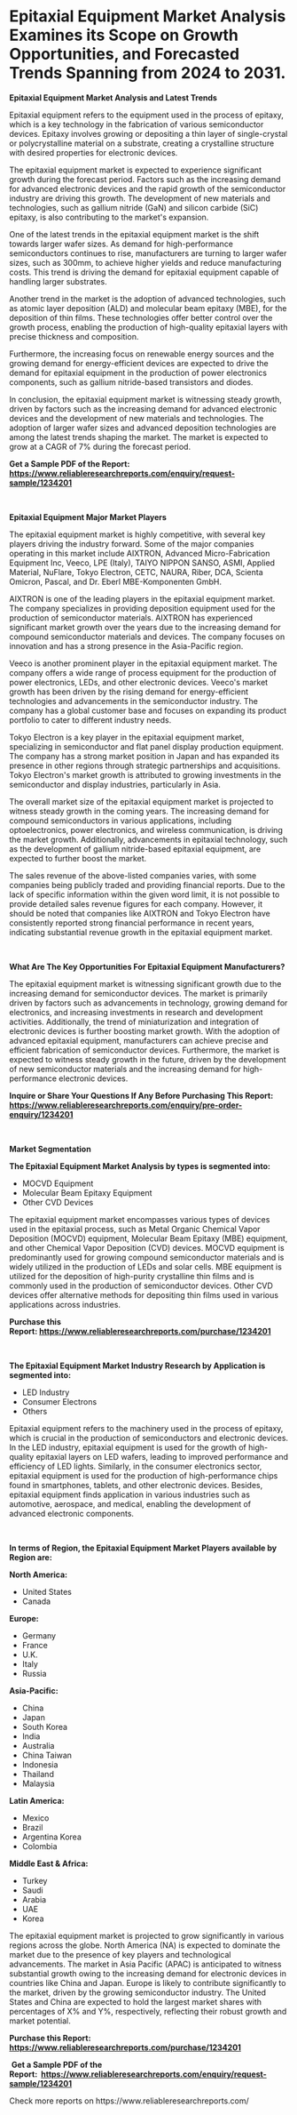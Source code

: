 <p><h1>Epitaxial Equipment Market Analysis Examines its Scope on Growth Opportunities, and Forecasted Trends Spanning from 2024 to 2031.</h1></p><p><strong>Epitaxial Equipment Market Analysis and Latest Trends</strong></p>
<p><p>Epitaxial equipment refers to the equipment used in the process of epitaxy, which is a key technology in the fabrication of various semiconductor devices. Epitaxy involves growing or depositing a thin layer of single-crystal or polycrystalline material on a substrate, creating a crystalline structure with desired properties for electronic devices.</p><p>The epitaxial equipment market is expected to experience significant growth during the forecast period. Factors such as the increasing demand for advanced electronic devices and the rapid growth of the semiconductor industry are driving this growth. The development of new materials and technologies, such as gallium nitride (GaN) and silicon carbide (SiC) epitaxy, is also contributing to the market's expansion.</p><p>One of the latest trends in the epitaxial equipment market is the shift towards larger wafer sizes. As demand for high-performance semiconductors continues to rise, manufacturers are turning to larger wafer sizes, such as 300mm, to achieve higher yields and reduce manufacturing costs. This trend is driving the demand for epitaxial equipment capable of handling larger substrates.</p><p>Another trend in the market is the adoption of advanced technologies, such as atomic layer deposition (ALD) and molecular beam epitaxy (MBE), for the deposition of thin films. These technologies offer better control over the growth process, enabling the production of high-quality epitaxial layers with precise thickness and composition.</p><p>Furthermore, the increasing focus on renewable energy sources and the growing demand for energy-efficient devices are expected to drive the demand for epitaxial equipment in the production of power electronics components, such as gallium nitride-based transistors and diodes.</p><p>In conclusion, the epitaxial equipment market is witnessing steady growth, driven by factors such as the increasing demand for advanced electronic devices and the development of new materials and technologies. The adoption of larger wafer sizes and advanced deposition technologies are among the latest trends shaping the market. The market is expected to grow at a CAGR of 7% during the forecast period.</p></p>
<p><strong>Get a Sample PDF of the Report:&nbsp; <a href="https://www.reliableresearchreports.com/enquiry/request-sample/1234201">https://www.reliableresearchreports.com/enquiry/request-sample/1234201</a></strong></p>
<p>&nbsp;</p>
<p><strong>Epitaxial Equipment Major Market Players</strong></p>
<p><p>The epitaxial equipment market is highly competitive, with several key players driving the industry forward. Some of the major companies operating in this market include AIXTRON, Advanced Micro-Fabrication Equipment Inc, Veeco, LPE (Italy), TAIYO NIPPON SANSO, ASMI, Applied Material, NuFlare, Tokyo Electron, CETC, NAURA, Riber, DCA, Scienta Omicron, Pascal, and Dr. Eberl MBE-Komponenten GmbH.</p><p>AIXTRON is one of the leading players in the epitaxial equipment market. The company specializes in providing deposition equipment used for the production of semiconductor materials. AIXTRON has experienced significant market growth over the years due to the increasing demand for compound semiconductor materials and devices. The company focuses on innovation and has a strong presence in the Asia-Pacific region.</p><p>Veeco is another prominent player in the epitaxial equipment market. The company offers a wide range of process equipment for the production of power electronics, LEDs, and other electronic devices. Veeco's market growth has been driven by the rising demand for energy-efficient technologies and advancements in the semiconductor industry. The company has a global customer base and focuses on expanding its product portfolio to cater to different industry needs.</p><p>Tokyo Electron is a key player in the epitaxial equipment market, specializing in semiconductor and flat panel display production equipment. The company has a strong market position in Japan and has expanded its presence in other regions through strategic partnerships and acquisitions. Tokyo Electron's market growth is attributed to growing investments in the semiconductor and display industries, particularly in Asia.</p><p>The overall market size of the epitaxial equipment market is projected to witness steady growth in the coming years. The increasing demand for compound semiconductors in various applications, including optoelectronics, power electronics, and wireless communication, is driving the market growth. Additionally, advancements in epitaxial technology, such as the development of gallium nitride-based epitaxial equipment, are expected to further boost the market.</p><p>The sales revenue of the above-listed companies varies, with some companies being publicly traded and providing financial reports. Due to the lack of specific information within the given word limit, it is not possible to provide detailed sales revenue figures for each company. However, it should be noted that companies like AIXTRON and Tokyo Electron have consistently reported strong financial performance in recent years, indicating substantial revenue growth in the epitaxial equipment market.</p></p>
<p>&nbsp;</p>
<p><strong>What Are The Key Opportunities For Epitaxial Equipment Manufacturers?</strong></p>
<p><p>The epitaxial equipment market is witnessing significant growth due to the increasing demand for semiconductor devices. The market is primarily driven by factors such as advancements in technology, growing demand for electronics, and increasing investments in research and development activities. Additionally, the trend of miniaturization and integration of electronic devices is further boosting market growth. With the adoption of advanced epitaxial equipment, manufacturers can achieve precise and efficient fabrication of semiconductor devices. Furthermore, the market is expected to witness steady growth in the future, driven by the development of new semiconductor materials and the increasing demand for high-performance electronic devices.</p></p>
<p><strong>Inquire or Share Your Questions If Any Before Purchasing This Report: <a href="https://www.reliableresearchreports.com/enquiry/pre-order-enquiry/1234201">https://www.reliableresearchreports.com/enquiry/pre-order-enquiry/1234201</a></strong></p>
<p>&nbsp;</p>
<p><strong>Market Segmentation</strong></p>
<p><strong>The Epitaxial Equipment Market Analysis by types is segmented into:</strong></p>
<p><ul><li>MOCVD Equipment</li><li>Molecular Beam Epitaxy Equipment</li><li>Other CVD Devices</li></ul></p>
<p><p>The epitaxial equipment market encompasses various types of devices used in the epitaxial process, such as Metal Organic Chemical Vapor Deposition (MOCVD) equipment, Molecular Beam Epitaxy (MBE) equipment, and other Chemical Vapor Deposition (CVD) devices. MOCVD equipment is predominantly used for growing compound semiconductor materials and is widely utilized in the production of LEDs and solar cells. MBE equipment is utilized for the deposition of high-purity crystalline thin films and is commonly used in the production of semiconductor devices. Other CVD devices offer alternative methods for depositing thin films used in various applications across industries.</p></p>
<p><strong>Purchase this Report:&nbsp;<a href="https://www.reliableresearchreports.com/purchase/1234201">https://www.reliableresearchreports.com/purchase/1234201</a></strong></p>
<p>&nbsp;</p>
<p><strong>The Epitaxial Equipment Market Industry Research by Application is segmented into:</strong></p>
<p><ul><li>LED Industry</li><li>Consumer Electrons</li><li>Others</li></ul></p>
<p><p>Epitaxial equipment refers to the machinery used in the process of epitaxy, which is crucial in the production of semiconductors and electronic devices. In the LED industry, epitaxial equipment is used for the growth of high-quality epitaxial layers on LED wafers, leading to improved performance and efficiency of LED lights. Similarly, in the consumer electronics sector, epitaxial equipment is used for the production of high-performance chips found in smartphones, tablets, and other electronic devices. Besides, epitaxial equipment finds application in various industries such as automotive, aerospace, and medical, enabling the development of advanced electronic components.</p></p>
<p>&nbsp;</p>
<p><strong>In terms of Region, the Epitaxial Equipment Market Players available by Region are:</strong></p>
<p>
    <p> <strong> North America: </strong>
        <ul>
            <li>United States</li>
            <li>Canada</li>
        </ul>
        </p> 
    <p> <strong> Europe: </strong>
        <ul>
            <li>Germany</li>
            <li>France</li>
            <li>U.K.</li>
            <li>Italy</li>
            <li>Russia</li>
        </ul>
        </p> 
    <p> <strong> Asia-Pacific: </strong>
        <ul>
            <li>China</li>
            <li>Japan</li>
            <li>South Korea</li>
            <li>India</li>
            <li>Australia</li>
            <li>China Taiwan</li>
            <li>Indonesia</li>
            <li>Thailand</li>
            <li>Malaysia</li>
        </ul>
        </p> 
    <p> <strong> Latin America: </strong>
        <ul>
            <li>Mexico</li>
            <li>Brazil</li>
            <li>Argentina Korea</li>
            <li>Colombia</li>
        </ul>
        </p> 
    <p> <strong> Middle East & Africa: </strong>
        <ul>
            <li>Turkey</li>
            <li>Saudi</li>
            <li>Arabia</li>
            <li>UAE</li>
            <li>Korea</li>
        </ul>
    </p>
    </p>
<p><p>The epitaxial equipment market is projected to grow significantly in various regions across the globe. North America (NA) is expected to dominate the market due to the presence of key players and technological advancements. The market in Asia Pacific (APAC) is anticipated to witness substantial growth owing to the increasing demand for electronic devices in countries like China and Japan. Europe is likely to contribute significantly to the market, driven by the growing semiconductor industry. The United States and China are expected to hold the largest market shares with percentages of X% and Y%, respectively, reflecting their robust growth and market potential.</p></p>
<p><strong>Purchase this Report: <a href="https://www.reliableresearchreports.com/purchase/1234201">https://www.reliableresearchreports.com/purchase/1234201</a></strong></p>
<p>&nbsp;<strong>Get a Sample PDF of the Report:&nbsp;&nbsp;<a href="https://www.reliableresearchreports.com/enquiry/request-sample/1234201">https://www.reliableresearchreports.com/enquiry/request-sample/1234201</a></strong></p>
<p><strong></strong></p>
<p>Check more reports on https://www.reliableresearchreports.com/</p>